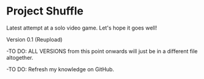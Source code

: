 # Project Shuffle
 Latest attempt at a solo video game. Let's hope it goes well!


Version 0.1 (Reupload)

-TO DO: ALL VERSIONS from this point onwards will just be in a different file altogether. 

-TO DO: Refresh my knowledge on GitHub.